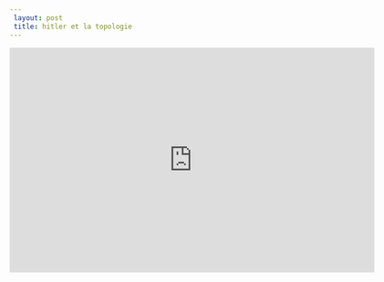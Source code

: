 ```yaml
---
 layout: post
 title: hitler et la topologie
---
```


<iframe width="640" height="394" src="http://www.youtube.com/embed/SyD4p8_y8Kw" frameborder="0" allowfullscreen></iframe>